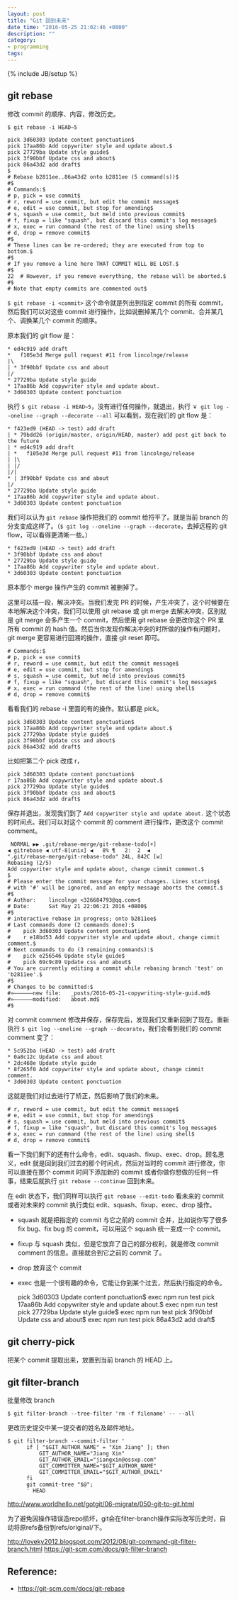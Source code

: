 ```yaml
---
layout: post
title: "Git 回到未来"
date_time: "2016-05-25 21:02:46 +0800"
description: ""
category:
- programming
tags:
---
```

{% include JB/setup %}

## git rebase

修改 commit 的顺序、内容，修改历史。

    $ git rebase -i HEAD~5

    pick 3d60303 Update content ponctuation$
    pick 17aa86b Add copywriter style and update about.$
    pick 27729ba Update style guide$
    pick 3f90bbf Update css and about$
    pick 86a43d2 add draft$
    $
    # Rebase b2811ee..86a43d2 onto b2811ee (5 command(s))$
    #$
    # Commands:$
    # p, pick = use commit$
    # r, reword = use commit, but edit the commit message$
    # e, edit = use commit, but stop for amending$
    # s, squash = use commit, but meld into previous commit$
    # f, fixup = like "squash", but discard this commit's log message$
    # x, exec = run command (the rest of the line) using shell$
    # d, drop = remove commit$
    #$
    # These lines can be re-ordered; they are executed from top to bottom.$
    #$
    # If you remove a line here THAT COMMIT WILL BE LOST.$
    #$
    22  # However, if you remove everything, the rebase will be aborted.$
    #$
    # Note that empty commits are commented out$

`$ git rebase -i <commit>` 这个命令就是列出到指定 commit 的所有 commit，然后我们可以对这些 commit 进行操作，比如说删掉某几个 commit、合并某几个、调换某几个 commit 的顺序。

原本我们的 git flow 是：

    * ed4c919 add draft
    *   f105e3d Merge pull request #11 from lincolnge/release
    |\
    | * 3f90bbf Update css and about
    |/
    * 27729ba Update style guide
    * 17aa86b Add copywriter style and update about.
    * 3d60303 Update content ponctuation

执行 `$ git rebase -i HEAD~5`，没有进行任何操作，就退出，执行 `￥ git log --oneline --graph --decorate --all` 可以看到，现在我们的 git flow 是：

    * f423ed9 (HEAD -> test) add draft
    | * 79bdd26 (origin/master, origin/HEAD, master) add post git back to the future
    | * ed4c919 add draft
    | *   f105e3d Merge pull request #11 from lincolnge/release
    | |\
    | |/
    |/|
    * | 3f90bbf Update css and about
    |/
    * 27729ba Update style guide
    * 17aa86b Add copywriter style and update about.
    * 3d60303 Update content ponctuation

我们可以认为 `git rebase` 操作把我们的 commit 给捋平了。就是当前 branch 的分支变成这样了。（`$ git log --oneline --graph --decorate`，去掉远程的 git flow，可以看得更清晰一些。）

    * f423ed9 (HEAD -> test) add draft
    * 3f90bbf Update css and about
    * 27729ba Update style guide
    * 17aa86b Add copywriter style and update about.
    * 3d60303 Update content ponctuation

原本那个 merge 操作产生的 commit 被删掉了。

这里可以插一段，解决冲突。当我们发完 PR 的时候，产生冲突了，这个时候要在本地解决这个冲突，我们可以使用 git rebase 或 git merge 去解决冲突，区别就是 git merge 会多产生一个 commit，然后使用 git rebase 会更改你这个 PR 里 所有 commit 的 hash 值。然后当你发现你解决冲突的时所做的操作有问题时，git merge 更容易进行回溯的操作，直接 git reset 即可。

    # Commands:$
    # p, pick = use commit$
    # r, reword = use commit, but edit the commit message$
    # e, edit = use commit, but stop for amending$
    # s, squash = use commit, but meld into previous commit$
    # f, fixup = like "squash", but discard this commit's log message$
    # x, exec = run command (the rest of the line) using shell$
    # d, drop = remove commit$

看看我们的 rebase -i 里面的有的操作。默认都是 pick。

    pick 3d60303 Update content ponctuation$
    pick 17aa86b Add copywriter style and update about.$
    pick 27729ba Update style guide$
    pick 3f90bbf Update css and about$
    pick 86a43d2 add draft$

比如把第二个 pick 改成 r，

    pick 3d60303 Update content ponctuation$
    r 17aa86b Add copywriter style and update about.$
    pick 27729ba Update style guide$
    pick 3f90bbf Update css and about$
    pick 86a43d2 add draft$

保存并退出，发现我们到了 `Add copywriter style and update about.` 这个状态的时间点。我们可以对这个 commit 的 comment 进行操作，更改这个 commit comment。

     NORMAL ▶▶ .git/rebase-merge/git-rebase-todo[+]                                                                                      ◀ gitrebase ◀ utf-8[unix] ◀   8% ¶   2:  2  ◀
    ".git/rebase-merge/git-rebase-todo" 24L, 842C [w]
    Rebasing (2/5)
    Add copywriter style and update about, change cimmit comment.$
    $
    # Please enter the commit message for your changes. Lines starting$
    # with '#' will be ignored, and an empty message aborts the commit.$
    #$
    # Author:    lincolnge <326684793@qq.com>$
    # Date:      Sat May 21 22:06:21 2016 +0800$
    #$
    # interactive rebase in progress; onto b2811ee$
    # Last commands done (2 commands done):$
    #    pick 3d60303 Update content ponctuation$
    #    r e18bd53 Add copywriter style and update about, change cimmit comment.$
    # Next commands to do (3 remaining commands):$
    #    pick e256546 Update style guide$
    #    pick 69c9c89 Update css and about$
    # You are currently editing a commit while rebasing branch 'test' on 'b2811ee'.$
    #$
    # Changes to be committed:$
    #»——————new file:   _posts/2016-05-21-copywriting-style-guid.md$
    #»——————modified:   about.md$
    #$

对 commit comment 修改并保存，保存完后，发现我们又重新回到了现在。重新执行 `$ git log --oneline --graph --decorate`，我们会看到我们的 commit comment 变了：

    * 5c952ba (HEAD -> test) add draft
    * 0a8c12c Update css and about
    * 2dc468e Update style guide
    * 8f265f0 Add copywriter style and update about, change cimmit comment.
    * 3d60303 Update content ponctuation

这就是我们对过去进行了矫正，然后影响了我们的未来。

    # r, reword = use commit, but edit the commit message$
    # e, edit = use commit, but stop for amending$
    # s, squash = use commit, but meld into previous commit$
    # f, fixup = like "squash", but discard this commit's log message$
    # x, exec = run command (the rest of the line) using shell$
    # d, drop = remove commit$

看一下我们剩下的还有什么命令，edit、squash、fixup、exec、drop。顾名思义，edit 就是回到我们过去的那个时间点，然后对当时的 commit 进行修改，你可以直接在那个 commit 时间下添加新的 commit 或者你做你想做的任何一件事，结束后就执行 `git rebase --continue` 回到未来。

在 edit 状态下，我们同样可以执行 `git rebase --edit-todo` 看未来的 commit 或者对未来的 commit 执行类似 edit、squash、fixup、exec、drop 操作。

- squash 就是把指定的 commit 与它之前的 commit 合并，比如说你写了很多 fix bug、fix bug 的 commit，可以用这个 squash 统一变成一个 commit。
- fixup 与 squash 类似，但是它放弃了自己的部分权利，就是修改 commit comment 的信息。直接就合到它之前的 commit 了。
- drop 放弃这个 commit
- exec 也是一个很有趣的命令，它能让你到某个过去，然后执行指定的命令。

    pick 3d60303 Update content ponctuation$
    exec npm run test
    pick 17aa86b Add copywriter style and update about.$
    exec npm run test
    pick 27729ba Update style guide$
    exec npm run test
    pick 3f90bbf Update css and about$
    exec npm run test
    pick 86a43d2 add draft$

## git cherry-pick

把某个 commit 提取出来，放置到当前 branch 的 HEAD 上。

## git filter-branch

批量修改 branch

    $ git filter-branch --tree-filter 'rm -f filename' -- --all

更改历史提交中某一提交者的姓名及邮件地址。

    $ git filter-branch --commit-filter '
          if [ "$GIT_AUTHOR_NAME" = "Xin Jiang" ]; then
              GIT_AUTHOR_NAME="Jiang Xin"
              GIT_AUTHOR_EMAIL="jiangxin@ossxp.com"
              GIT_COMMITTER_NAME="$GIT_AUTHOR_NAME"
              GIT_COMMITTER_EMAIL="$GIT_AUTHOR_EMAIL"
          fi
          git commit-tree "$@";
          ' HEAD

<http://www.worldhello.net/gotgit/06-migrate/050-git-to-git.html>

为了避免因操作错误造repo损坏，git会在filter-branch操作实际改写历史时，自动将原refs备份到refs/original/下。

<http://loveky2012.blogspot.com/2012/08/git-command-git-filter-branch.html>
<https://git-scm.com/docs/git-filter-branch>

## Reference:

- <https://git-scm.com/docs/git-rebase>
